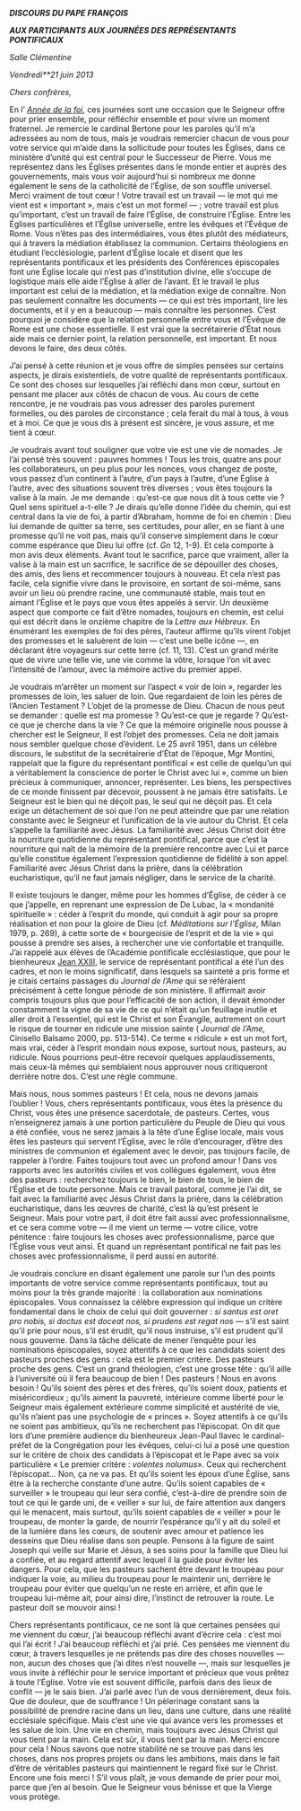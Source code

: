 ***DISCOURS DU PAPE FRANÇOIS***

***AUX PARTICIPANTS AUX JOURNÉES DES REPRÉSENTANTS PONTIFICAUX***

*Salle Clémentine*

*Vendredi**21 juin 2013*

*Chers confrères,*

En l’ *[Année de la foi](http://www.vatican.va/special/annus_fidei/index_fr.htm)*, ces journées sont une occasion que le Seigneur offre pour prier ensemble, pour réfléchir ensemble et pour vivre un moment fraternel. Je remercie le cardinal Bertone pour les paroles qu’il m’a adressées au nom de tous, mais je voudrais remercier chacun de vous pour votre service qui m’aide dans la sollicitude pour toutes les Églises, dans ce ministère d’unité qui est central pour le Successeur de Pierre. Vous me représentez dans les Églises présentes dans le monde entier et auprès des gouvernements, mais vous voir aujourd’hui si nombreux me donne également le sens de la catholicité de l’Église, de son souffle universel. Merci vraiment de tout cœur ! Votre travail est un travail — le mot qui me vient est « important », mais c’est un mot formel — ; votre travail est plus qu’important, c’est un travail de faire l’Église, de construire l’Église. Entre les Églises particulières et l’Église universelle, entre les évêques et l’Évêque de Rome. Vous n’êtes pas des intermédiaires, vous êtes plutôt des médiateurs, qui à travers la médiation établissez la communion. Certains théologiens en étudiant l’ecclésiologie, parlent d’Église locale et disent que les représentants pontificaux et les présidents des Conférences épiscopales font une Église locale qui n’est pas d’institution divine, elle s’occupe de logistique mais elle aide l’Église à aller de l’avant. Et le travail le plus important est celui de la médiation, et la médiation exige de connaître. Non pas seulement connaître les documents — ce qui est très important, lire les documents, et il y en a beaucoup — mais connaître les personnes. C’est pourquoi je considère que la relation personnelle entre vous et l’Évêque de Rome est une chose essentielle. Il est vrai que la secrétairerie d’État nous aide mais ce dernier point, la relation personnelle, est important. Et nous devons le faire, des deux côtés.

J’ai pensé à cette réunion et je vous offre de simples pensées sur certains aspects, je dirais existentiels, de votre qualité de représentants pontificaux. Ce sont des choses sur lesquelles j’ai réfléchi dans mon cœur, surtout en pensant me placer aux côtés de chacun de vous. Au cours de cette rencontre, je ne voudrais pas vous adresser des paroles purement formelles, ou des paroles de circonstance ; cela ferait du mal à tous, à vous et à moi. Ce que je vous dis à présent est sincère, je vous assure, et me tient à cœur.

Je voudrais avant tout souligner que votre vie est une vie de nomades. Je l’ai pensé très souvent : pauvres hommes ! Tous les trois, quatre ans pour les collaborateurs, un peu plus pour les nonces, vous changez de poste, vous passez d’un continent à l’autre, d’un pays à l’autre, d’une Église à l’autre, avec des situations souvent très diverses ; vous êtes toujours la valise à la main. Je me demande : qu’est-ce que nous dit à tous cette vie ? Quel sens spirituel a-t-elle ? Je dirais qu’elle donne l’idée du chemin, qui est central dans la vie de foi, à partir d’Abraham, homme de foi en chemin : Dieu lui demande de quitter sa terre, ses certitudes, pour aller, en se fiant à une promesse qu’il ne voit pas, mais qu’il conserve simplement dans le cœur comme espérance que Dieu lui offre (cf. *Gn* 12, 1-9). Et cela comporte à mon avis deux éléments. Avant tout le sacrifice, parce que vraiment, aller la valise à la main est un sacrifice, le sacrifice de se dépouiller des choses, des amis, des liens et recommencer toujours à nouveau. Et cela n’est pas facile, cela signifie vivre dans le provisoire, en sortant de soi-même, sans avoir un lieu où prendre racine, une communauté stable, mais tout en aimant l’Église et le pays que vous êtes appelés à servir. Un deuxième aspect que comporte ce fait d’être nomades, toujours en chemin, est celui qui est décrit dans le onzième chapitre de la *Lettre aux Hébreux*. En énumérant les exemples de foi des pères, l’auteur affirme qu’ils virent l’objet des promesses et le saluèrent de loin — c’est une belle icône —, en déclarant être voyageurs sur cette terre (cf. 11, 13). C’est un grand mérite que de vivre une telle vie, une vie comme la vôtre, lorsque l’on vit avec l’intensité de l’amour, avec la mémoire active du premier appel.

Je voudrais m’arrêter un moment sur l’aspect « voir de loin », regarder les promesses de loin, les saluer de loin. Que regardaient de loin les pères de l’Ancien Testament ? L’objet de la promesse de Dieu. Chacun de nous peut se demander : quelle est ma promesse ? Qu’est-ce que je regarde ? Qu’est-ce que je cherche dans la vie ? Ce que la mémoire originelle nous pousse à chercher est le Seigneur, Il est l’objet des promesses. Cela ne doit jamais nous sembler quelque chose d’évident. Le 25 avril 1951, dans un célèbre discours, le substitut de la secrétairerie d’État de l’époque, Mgr Montini, rappelait que la figure du représentant pontifical « est celle de quelqu’un qui a véritablement la conscience de porter le Christ avec lui », comme un bien précieux à communiquer, annoncer, représenter. Les biens, les perspectives de ce monde finissent par décevoir, poussent à ne jamais être satisfaits. Le Seigneur est le bien qui ne déçoit pas, le seul qui ne déçoit pas. Et cela exige un détachement de soi que l’on ne peut atteindre que par une relation constante avec le Seigneur et l’unification de la vie autour du Christ. Et cela s’appelle la familiarité avec Jésus. La familiarité avec Jésus Christ doit être la nourriture quotidienne du représentant pontifical, parce que c’est la nourriture qui naît de la mémoire de la première rencontre avec Lui et parce qu’elle constitue également l’expression quotidienne de fidélité à son appel. Familiarité avec Jésus Christ dans la prière, dans la célébration eucharistique, qu’il ne faut jamais négliger, dans le service de la charité.

Il existe toujours le danger, même pour les hommes d’Église, de céder à ce que j’appelle, en reprenant une expression de De Lubac, la « mondanité spirituelle » : céder à l’esprit du monde, qui conduit à agir pour sa propre réalisation et non pour la gloire de Dieu (cf. *Méditations sur l’Église,* Milan 1979, p. 269), à cette sorte de « bourgeoisie de l’esprit et de la vie » qui pousse à prendre ses aises, à rechercher une vie confortable et tranquille. J’ai rappelé aux élèves de l’Académie pontificale ecclésiastique, que pour le bienheureux [Jean XXIII](http://www.vatican.va/holy_father/john_xxiii/index_fr.htm), le service de représentant pontifical a été l’un des cadres, et non le moins significatif, dans lesquels sa sainteté a pris forme et je citais certains passages du *Journal de l’Ame* qui se référaient précisément à cette longue période de son ministère. Il affirmait avoir compris toujours plus que pour l’efficacité de son action, il devait émonder constamment la vigne de sa vie de ce qui n’était qu’un feuillage inutile et aller droit à l’essentiel, qui est le Christ et son Évangile, autrement on court le risque de tourner en ridicule une mission sainte ( *Journal de l’Ame,* Cinisello Balsamo 2000, pp. 513-514). Ce terme « ridicule » est un mot fort, mais vrai, céder à l’esprit mondain nous expose, surtout nous, pasteurs, au ridicule. Nous pourrions peut-être recevoir quelques applaudissements, mais ceux-là mêmes qui semblaient nous approuver nous critiqueront derrière notre dos. C’est une règle commune.

Mais nous, nous sommes pasteurs ! Et cela, nous ne devons jamais l’oublier ! Vous, chers représentants pontificaux, vous êtes la présence du Christ, vous êtes une présence sacerdotale, de pasteurs. Certes, vous n’enseignerez jamais à une portion particulière du Peuple de Dieu qui vous a été confiée, vous ne serez jamais à la tête d’une Église locale, mais vous êtes les pasteurs qui servent l’Église, avec le rôle d’encourager, d’être des ministres de communion et également avec le devoir, pas toujours facile, de rappeler à l’ordre. Faites toujours tout avec un profond amour ! Dans vos rapports avec les autorités civiles et vos collègues également, vous être des pasteurs : recherchez toujours le bien, le bien de tous, le bien de l’Église et de toute personne. Mais ce travail pastoral, comme je l’ai dit, se fait avec la familiarité avec Jésus Christ dans la prière, dans la célébration eucharistique, dans les œuvres de charité, c’est là qu’est présent le Seigneur. Mais pour votre part, il doit être fait aussi avec professionnalisme, et ce sera comme votre — il me vient un terme — votre cilice, votre pénitence : faire toujours les choses avec professionnalisme, parce que l’Église vous veut ainsi. Et quand un représentant pontifical ne fait pas les choses avec professionnalisme, il perd aussi en autorité.

Je voudrais conclure en disant également une parole sur l’un des points importants de votre service comme représentants pontificaux, tout au moins pour la très grande majorité : la collaboration aux nominations épiscopales. Vous connaissez la célèbre expression qui indique un critère fondamental dans le choix de celui qui doit gouverner : *si santus est oret pro nobis, si doctus est doceat nos, si prudens est regat nos* — s’il est saint qu’il prie pour nous, s’il est érudit, qu’il nous instruise, s’il est prudent qu’il nous gouverne. Dans la tâche délicate de mener l’enquête pour les nominations épiscopales, soyez attentifs à ce que les candidats soient des pasteurs proches des gens : cela est le premier critère. Des pasteurs proche des gens. C’est un grand théologien, c’est une grosse tête : qu’il aille à l’université où il fera beaucoup de bien ! Des pasteurs ! Nous en avons besoin ! Qu’ils soient des pères et des frères, qu’ils soient doux, patients et miséricordieux ; qu’ils aiment la pauvreté, intérieure comme liberté pour le Seigneur mais également extérieure comme simplicité et austérité de vie, qu’ils n’aient pas une psychologie de « princes ». Soyez attentifs à ce qu’ils ne soient pas ambitieux, qu’ils ne recherchent pas l’épiscopat. On dit que lors d’une première audience du bienheureux Jean-Paul IIavec le cardinal-préfet de la Congrégation pour les évêques, celui-ci lui a posé une question sur le critère de choix des candidats à l’épiscopat et le Pape avec sa voix particulière « Le premier critère : *volentes nolumus*». Ceux qui recherchent l’épiscopat... Non, ça ne va pas. Et qu’ils soient les époux d’une Église, sans être à la recherche constante d’une autre. Qu’ils soient capables de « surveiller » le troupeau qui leur sera confié, c’est-à-dire de prendre soin de tout ce qui le garde uni, de « veiller » sur lui, de faire attention aux dangers qui le menacent, mais surtout, qu’ils soient capables de « veiller » pour le troupeau, de monter la garde, de nourrir l’espérance qu’il y ait du soleil et de la lumière dans les cœurs, de soutenir avec amour et patience les desseins que Dieu réalise dans son peuple. Pensons à la figure de saint Joseph qui veille sur Marie et Jésus, à ses soins pour la famille que Dieu lui a confiée, et au regard attentif avec lequel il la guide pour éviter les dangers. Pour cela, que les pasteurs sachent être devant le troupeau pour indiquer la voie, au milieu du troupeau pour le maintenir uni, derrière le troupeau pour éviter que quelqu’un ne reste en arrière, et afin que le troupeau lui-même ait, pour ainsi dire, l’instinct de retrouver la route. Le pasteur doit se mouvoir ainsi !

Chers représentants pontificaux, ce ne sont là que certaines pensées qui me viennent du cœur, j’ai beaucoup réfléchi avant d’écrire cela : c’est moi qui l’ai écrit ! J’ai beaucoup réfléchi et j’ai prié. Ces pensées me viennent du cœur, à travers lesquelles je ne prétends pas dire des choses nouvelles — non, aucun des choses que j’ai dites n’est nouvelle —, mais sur lesquelles je vous invite à réfléchir pour le service important et précieux que vous prêtez à toute l’Église. Votre vie est souvent difficile, parfois dans des lieux de conflit — je le sais bien. J’ai parlé avec l’un de vous dernièrement, deux fois. Que de douleur, que de souffrance ! Un pèlerinage constant sans la possibilité de prendre racine dans un lieu, dans une culture, dans une réalité ecclésiale spécifique. Mais c’est une vie qui avance vers les promesses et les salue de loin. Une vie en chemin, mais toujours avec Jésus Christ qui vous tient par la main. Cela est sûr, il vous tient par la main. Merci encore pour cela ! Nous savons que notre stabilité ne se trouve pas dans les choses, dans nos propres projets ou dans les ambitions, mais dans le fait d’être de véritables pasteurs qui maintiennent le regard fixé sur le Christ. Encore une fois merci ! S’il vous plaît, je vous demande de prier pour moi, parce que j’en ai besoin. Que le Seigneur vous bénisse et que la Vierge vous protège.